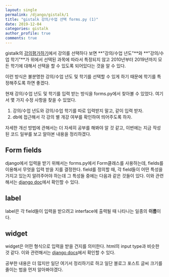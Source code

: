 ```yaml
---
layout: single
permalink: /django/gistalk/1
title: "gistalk 강의/수업 선택 forms.py (1)"
date: 2019-12-04
categories: gistalk
author_profile: true
comments: true
---
```


gistalk의 [강의평가하기][gistalk-tas-evaluate]에서 강의를 선택하다 보면 **"강의/수업 년도"**와 **"강의/수업 학기"**가 위에서 선택된 과목에 따라서 특정되지 않고 2010년부터 2019년까지 모든 학기에 대해서 선택을 할 수 있도록 되어있다는 것을 알 수 있다.

이런 방식은 불분명한 강의/수업 년도 및 학기를 선택할 수 있게 하기 때문에 학기를 특정해주도록 하면 좋겠다.

현재 강의/수업 년도 및 학기를 입력 받는 방식을 forms.py에서 찾아볼 수 있었다. 여기서 몇 가지 수정 사항을 찾을 수 있었다.

1. 강의/수업 년도와 강의/수업 학기를 따로 입력받지 말고, 같이 입력 받자.
2. db에 접근해서 각 강의 별 개강 여부를 확인하여 띄어주도록 하자.

자세한 개선 방법에 관해서는 더 자세히 공부를 해봐야 알 것 같고, 이번에는 지금 작성된 코드 일부를 보고 알아본 내용을 정리하겠다.

## Form fields

django에서 입력을 받기 위해서는 forms.py에서 Form클래스를 사용하는데, fields를 이용해서 무엇을 입력 받을 지를 결정한다.
field를 정의할 때, 각 field들이 어떤 특성을 가지고 있는지 알려주어야 하는데 그 특성들 중에는 다음과 같은 것들이 있다.
이와 관련해서는 [django doc][django-docs-forms-field]에서 확인할 수 있다.

## label

label은 각 field들이 입력을 받으려고 interface에 출력될 때 나타나는 일종의 **이름**이다.

## widget

widget은 어떤 형식으로 입력을 받을 건지를 의미한다.
html의 input type과 비슷한 것 같다.
이와 관련해서는 [django docs][django-docs-forms-widget]에서 확인할 수 있다.

공부한 내용은 더 많지만 일단 여기서 정리하기로 하고 일단 블로그 포스트 글씨 크기를 줄이는 법을 먼저 알아봐야겠다.

[django-docs-forms-field]: https://docs.djangoproject.com/en/3.0/ref/forms/fields/
[django-docs-forms-widget]: https://docs.djangoproject.com/en/3.0/ref/forms/widgets/
[gistalk-tas-evaluate]: http://gistalk.net/tas/evaluate/
